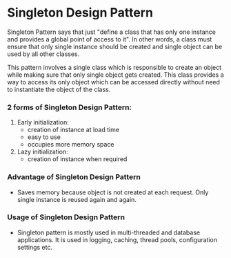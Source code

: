 # Singleton Design Pattern
Singleton Pattern says that just "define a class that has only one instance and provides a global point of access to it". 
In other words, a class must ensure that only single instance should be created and single object can be used by all other classes.

This pattern involves a single class which is responsible to create an object while making sure that only single object gets created. This class provides a way to access its only object which can be accessed directly without need to instantiate the object of the class.

### 2 forms of Singleton Design Pattern:
1. Early initialization:
   - creation of instance at load time
   - easy to use
   - occupies more memory space
2. Lazy initialization:
   - creation of instance when required
  
### Advantage of Singleton Design Pattern
- Saves memory because object is not created at each request. Only single instance is reused again and again.
  
### Usage of Singleton Design Pattern
- Singleton pattern is mostly used in multi-threaded and database applications. It is used in logging, caching, thread pools, configuration settings etc.
